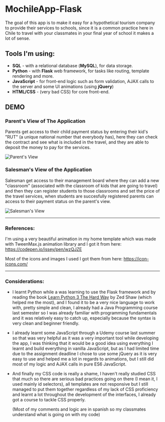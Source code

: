 # MochileApp-Flask

The goal of this app is to make it easy for a hypothetical tourism company to provide their services to schools, since it is a
common practice here in Chile to travel with your classmates in your final year of school it makes a lot of sense.

## Tools I'm using:
* **SQL** - with a relational database (**MySQL**), for data storage.
* **Python** - with **Flask** web framework, for tasks like routing, template rendering and more.
* **JavaScript** - for front-end logic such as form validation, AJAX calls to the server and some UI animations (using **jQuery**)
* **HTML/CSS** - (very bad CSS) for core front-end. 

## DEMO

### Parent's View of The Application
Parents get access to their child payment status by entering their kid's "RUT" (a unique national number that everybody has),
here they can check the contract and see what is included in the travel, and they are able to deposit the money to pay for the services.

![Parent's View](https://i.imgur.com/F7qxKLM.gif "Parent's View")

### Salesman's View of the Application
Salesman get access to their management board where they can add a new "classroom" (associated with the classroom of kids that are going to travel) and then they can register students to those classrooms and set the price of the travel services, when students are succesfully registered parents can access to their payment status on the parent's view.

![Salesman's View](https://i.imgur.com/PS3MfbZ.gif "Salesman's View")

---

### References:
I'm using a very beautiful animation in my home template which was made with TweenMax.js animation library and I got it from here:
https://codepen.io/issey/pen/wzQJZE

Most of the icons and images I used I got them from here:
https://icon-icons.com/

---

### Considerations:
*  I learnt Python while a was learning to use the Flask framework and by reading the book [Learn Python 3 The Hard Way](https://www.amazon.com/Learn-Python-Hard-Way-Introduction/dp/0134692888) by Zed Shaw (which helped me the most), and I found it to be a very nice language to work with, pretty simple and clean, I already had a Java Programming course last semester so I was already familiar with programming fundamentals and it was relatively easy to catch up, especially because the syntax is very clean and beginner friendly.

*  I already learnt some JavaScript through a Udemy course last summer so that was very helpful as it was a very important tool while developing the app, I was thinking that it would be a good idea using everything I learnt and build everything in vanilla JavaScript, but as I had limited time due to the assignment deadline I chose to use some jQuery as it is very easy to use and helped me a lot in regards to animations, but I still did most of my logic and AJAX calls in pure ES6 JavaScript.

*  And finally my CSS code is really a shame, I haven't really studied CSS that much so there are serious bad practices going on there (I mean it, I used mainly id selectors), all templates are not responsive but I still managed to put them 
together regardless of my lack of CSS proficiency and learnt a lot throughout the development of the interfaces, I already got  a course to tackle CSS properly.

    (Most of my comments and logic are in spanish so my classmates understand what is going on with my code)

